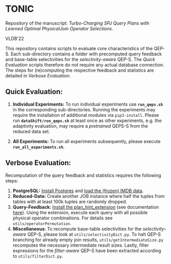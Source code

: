 # TONIC
Repository of the manuscript: <em>Turbo-Charging SPJ Query Plans with Learned Optimal PhysicalJoin Operator Selections</em>.


VLDB'22


This repository contains scripts to evaluate core characteristics of the QEP-S. Each sub-directory contains a folder with precomputed query feedback and base-table selectivities for the <em>selectivity-aware</em> QEP-S. The <em> Quick Evaluation</em> scripts therefore do not require any actual database connection. The steps for (re)computing the respective feedback and statistics are detailed in <em> Verbose Evaluation</em>.



## Quick Evaluation: 

1. **Individual Experiments:** To run individual experiments use **`run_qeps.sh`** in the corresponding sub-directories. Running the experiments may require the installation of additional modules via `pip3-install`. Please run **`dataShift/run_qeps.sh`** at least once as other experiments, e.g. the adaptivity evaluation, may require a <em>pretrained</em> QEPS-S from the reduced data set.

2. **All Experiments:** To run all experiments subsequently, please execute **`run_all_experiments.sh`**.



## Verbose Evaluation: 

Recomputation of the query feedback and statistics requires the following steps:

1. **PostgreSQL:** [Install Postgres](https://www.postgresql.org/download/linux/ubuntu/) and [load the (frozen) IMDB data](https://github.com/gregrahn/join-order-benchmark).
2. **Reduced-Data:** Create another JOB instance where half the tuples from tables with at least 100k tuples are randomly dropped.
3. **Query-Feedback:** [Install the plan_hint_extension](https://github.com/ossc-db/pg_hint_plan) (see documentation [here](https://pghintplan.osdn.jp/pg_hint_plan.html)). Using the extension, execute each query with all possible physical operator combinations. For details see `utils/operatorPermutation`.
4. **Miscellaneous**: To recompute base-table selectivities for the <em>selectivity-aware</em> QEP-S, please look at `utils/selectivityDict.py`. To halt QEP-S branching for already empty join results, `utils/getIntermediateSize.py` recomputes the necessary intermediate result sizes. Lastly, filter expressions for the <em>filter-aware</em> QEP-S have been extracted according to `utils/filterDict.py`.




